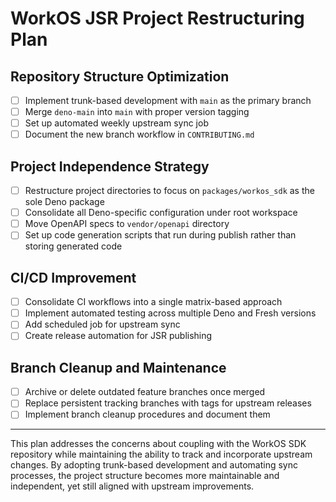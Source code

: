 # WorkOS JSR Project Restructuring Plan

## Repository Structure Optimization

- [ ] Implement trunk-based development with `main` as the primary branch
- [ ] Merge `deno-main` into `main` with proper version tagging
- [ ] Set up automated weekly upstream sync job
- [ ] Document the new branch workflow in `CONTRIBUTING.md`

## Project Independence Strategy

- [ ] Restructure project directories to focus on `packages/workos_sdk` as the
      sole Deno package
- [ ] Consolidate all Deno-specific configuration under root workspace
- [ ] Move OpenAPI specs to `vendor/openapi` directory
- [ ] Set up code generation scripts that run during publish rather than storing
      generated code

## CI/CD Improvement

- [ ] Consolidate CI workflows into a single matrix-based approach
- [ ] Implement automated testing across multiple Deno and Fresh versions
- [ ] Add scheduled job for upstream sync
- [ ] Create release automation for JSR publishing

## Branch Cleanup and Maintenance

- [ ] Archive or delete outdated feature branches once merged
- [ ] Replace persistent tracking branches with tags for upstream releases
- [ ] Implement branch cleanup procedures and document them

---

This plan addresses the concerns about coupling with the WorkOS SDK repository
while maintaining the ability to track and incorporate upstream changes. By
adopting trunk-based development and automating sync processes, the project
structure becomes more maintainable and independent, yet still aligned with
upstream improvements.
